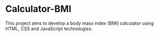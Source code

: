 # Calculator-BMI
This project aims to develop a body mass index (BMI) calculator using HTML, CSS and JavaScript technologies.

